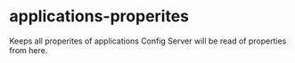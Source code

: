 # applications-properites
Keeps all properites of applications
Config Server will be read of properties from here.
